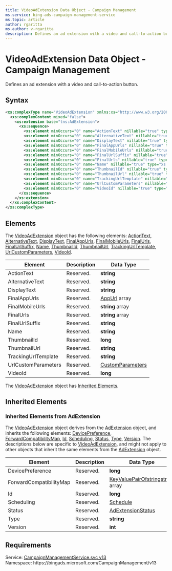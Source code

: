 ```yaml
---
title: VideoAdExtension Data Object - Campaign Management
ms.service: bing-ads-campaign-management-service
ms.topic: article
author: rgaritta
ms.author: v-rgaritta
description: Defines an ad extension with a video and call-to-action button.
---
```

# VideoAdExtension Data Object - Campaign Management
Defines an ad extension with a video and call-to-action button.

## Syntax
```xml
<xs:complexType name="VideoAdExtension" xmlns:xs="http://www.w3.org/2001/XMLSchema">
  <xs:complexContent mixed="false">
    <xs:extension base="tns:AdExtension">
      <xs:sequence>
        <xs:element minOccurs="0" name="ActionText" nillable="true" type="xs:string" />
        <xs:element minOccurs="0" name="AlternativeText" nillable="true" type="xs:string" />
        <xs:element minOccurs="0" name="DisplayText" nillable="true" type="xs:string" />
        <xs:element minOccurs="0" name="FinalAppUrls" nillable="true" type="tns:ArrayOfAppUrl" />
        <xs:element minOccurs="0" name="FinalMobileUrls" nillable="true" type="q63:ArrayOfstring" xmlns:q63="http://schemas.microsoft.com/2003/10/Serialization/Arrays" />
        <xs:element minOccurs="0" name="FinalUrlSuffix" nillable="true" type="xs:string" />
        <xs:element minOccurs="0" name="FinalUrls" nillable="true" type="q64:ArrayOfstring" xmlns:q64="http://schemas.microsoft.com/2003/10/Serialization/Arrays" />
        <xs:element minOccurs="0" name="Name" nillable="true" type="xs:string" />
        <xs:element minOccurs="0" name="ThumbnailId" nillable="true" type="xs:long" />
        <xs:element minOccurs="0" name="ThumbnailUrl" nillable="true" type="xs:string" />
        <xs:element minOccurs="0" name="TrackingUrlTemplate" nillable="true" type="xs:string" />
        <xs:element minOccurs="0" name="UrlCustomParameters" nillable="true" type="tns:CustomParameters" />
        <xs:element minOccurs="0" name="VideoId" nillable="true" type="xs:long" />
      </xs:sequence>
    </xs:extension>
  </xs:complexContent>
</xs:complexType>
```

## <a name="elements"></a>Elements

The [VideoAdExtension](videoadextension.md) object has the following elements: [ActionText](#actiontext), [AlternativeText](#alternativetext), [DisplayText](#displaytext), [FinalAppUrls](#finalappurls), [FinalMobileUrls](#finalmobileurls), [FinalUrls](#finalurls), [FinalUrlSuffix](#finalurlsuffix), [Name](#name), [ThumbnailId](#thumbnailid), [ThumbnailUrl](#thumbnailurl), [TrackingUrlTemplate](#trackingurltemplate), [UrlCustomParameters](#urlcustomparameters), [VideoId](#videoid).

|Element|Description|Data Type|
|-----------|---------------|-------------|
|<a name="actiontext"></a>ActionText|Reserved.|**string**|
|<a name="alternativetext"></a>AlternativeText|Reserved.|**string**|
|<a name="displaytext"></a>DisplayText|Reserved.|**string**|
|<a name="finalappurls"></a>FinalAppUrls|Reserved.|[AppUrl](appurl.md) array|
|<a name="finalmobileurls"></a>FinalMobileUrls|Reserved.|**string** array|
|<a name="finalurls"></a>FinalUrls|Reserved.|**string** array|
|<a name="finalurlsuffix"></a>FinalUrlSuffix|Reserved.|**string**|
|<a name="name"></a>Name|Reserved.|**string**|
|<a name="thumbnailid"></a>ThumbnailId|Reserved.|**long**|
|<a name="thumbnailurl"></a>ThumbnailUrl|Reserved.|**string**|
|<a name="trackingurltemplate"></a>TrackingUrlTemplate|Reserved.|**string**|
|<a name="urlcustomparameters"></a>UrlCustomParameters|Reserved.|[CustomParameters](customparameters.md)|
|<a name="videoid"></a>VideoId|Reserved.|**long**|

The [VideoAdExtension](videoadextension.md) object has [Inherited Elements](#inheritedelements).

## <a name="inheritedelements"></a>Inherited Elements

### <a name="inheritedelementsadextension"></a>Inherited Elements from AdExtension
The [VideoAdExtension](videoadextension.md) object derives from the [AdExtension](adextension.md) object, and inherits the following elements: [DevicePreference](#devicepreference), [ForwardCompatibilityMap](#forwardcompatibilitymap), [Id](#id), [Scheduling](#scheduling), [Status](#status), [Type](#type), [Version](#version). The descriptions below are specific to [VideoAdExtension](videoadextension.md), and might not apply to other objects that inherit the same elements from the [AdExtension](adextension.md) object.  

|Element|Description|Data Type|
|-----------|---------------|-------------|
|<a name="devicepreference"></a>DevicePreference|Reserved.|**long**|
|<a name="forwardcompatibilitymap"></a>ForwardCompatibilityMap|Reserved.|[KeyValuePairOfstringstring](keyvaluepairofstringstring.md) array|
|<a name="id"></a>Id|Reserved.|**long**|
|<a name="scheduling"></a>Scheduling|Reserved.|[Schedule](schedule.md)|
|<a name="status"></a>Status|Reserved.|[AdExtensionStatus](adextensionstatus.md)|
|<a name="type"></a>Type|Reserved.|**string**|
|<a name="version"></a>Version|Reserved.|**int**|

## Requirements
Service: [CampaignManagementService.svc v13](https://campaign.api.bingads.microsoft.com/Api/Advertiser/CampaignManagement/v13/CampaignManagementService.svc)  
Namespace: https\://bingads.microsoft.com/CampaignManagement/v13  

